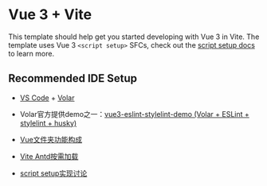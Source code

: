 # Vue 3 + Vite

This template should help get you started developing with Vue 3 in Vite. The template uses Vue 3 `<script setup>` SFCs, check out the [script setup docs](https://v3.vuejs.org/api/sfc-script-setup.html#sfc-script-setup) to learn more.

## Recommended IDE Setup

- [VS Code](https://code.visualstudio.com/) + [Volar](https://marketplace.visualstudio.com/items?itemName=Vue.volar) 

- Volar官方提供demo之一：[vue3-eslint-stylelint-demo (Volar + ESLint + stylelint + husky)](https://github.com/sethidden/vue3-eslint-stylelint-demo)

- [Vue文件夹功能构成](https://www.cnblogs.com/huangchun/p/16661364.html)

- [Vite Antd按需加载](https://www.antdv.com/docs/vue/introduce-cn#%E6%8C%89%E9%9C%80%E5%8A%A0%E8%BD%BD)

- [script setup实现讨论](https://github.com/vuejs/rfcs/pull/227)